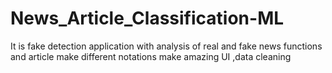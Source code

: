 # News_Article_Classification-ML
It is fake detection application with analysis of real and fake news functions and article make different notations make amazing UI ,data cleaning
